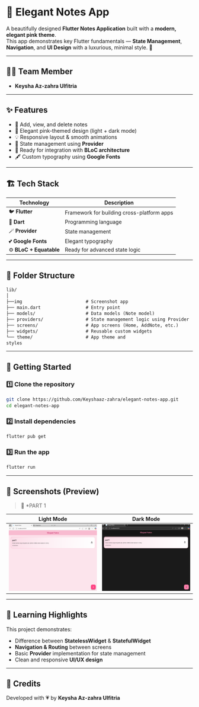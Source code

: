 # 🩷 Elegant Notes App

A beautifully designed **Flutter Notes Application** built with a **modern, elegant pink theme**.  
This app demonstrates key Flutter fundamentals — **State Management**, **Navigation**, and **UI Design** with a luxurious, minimal style. 🌸  

---

## 👩‍💻 Team Member
- **Keysha Az-zahra Ulfitria**
---

## ✨ Features
- 📝 Add, view, and delete notes  
- 🎨 Elegant pink-themed design (light + dark mode)  
- 💡 Responsive layout & smooth animations  
- 💾 State management using **Provider**  
- 🔄 Ready for integration with **BLoC architecture**  
- 🖋️ Custom typography using **Google Fonts**

---

## 🏗️ Tech Stack
| Technology | Description |
|-------------|-------------|
| 🐦 **Flutter** | Framework for building cross-platform apps |
| 🎯 **Dart** | Programming language |
| 🪄 **Provider** | State management |
| 💕 **Google Fonts** | Elegant typography |
| ⚙️ **BLoC + Equatable** | Ready for advanced state logic |

---

## 📂 Folder Structure
```
lib/
│
├──img                        # Screenshot app
├── main.dart                 # Entry point
├── models/                   # Data models (Note model)
├── providers/                # State management logic using Provider
├── screens/                  # App screens (Home, AddNote, etc.)
├── widgets/                  # Reusable custom widgets
└── theme/                    # App theme and 
styles
```

---

## 🚀 Getting Started

### 1️⃣ Clone the repository
```bash
git clone https://github.com/Keyshaaz-zahra/elegant-notes-app.git
cd elegant-notes-app
```

### 2️⃣ Install dependencies
```bash
flutter pub get
```

### 3️⃣ Run the app
```bash
flutter run
```

---

## 📱 Screenshots (Preview)
> 💖 *PART 1

| Light Mode | Dark Mode |
|-------------|------------|
| <img src="https://raw.githubusercontent.com/Keyshaaz-zahra/elegant_notes_app/main/lib/elegant_app/img/lightmode.png" width="300"/> | <img src="https://raw.githubusercontent.com/Keyshaaz-zahra/elegant_notes_app/main/lib/elegant_app/img/darkmode.png" width="300"/> |


---

## 🧠 Learning Highlights
This project demonstrates:
- Difference between **StatelessWidget** & **StatefulWidget**  
- **Navigation & Routing** between screens  
- Basic **Provider** implementation for state management  
- Clean and responsive **UI/UX design**

---

## 📜 Credits
Developed with 💗 by **Keysha Az-zahra Ulfitria**
